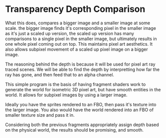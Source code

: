 # Transparency Depth Comparison
What this does, compares a bigger image and a smaller image at some scale. the bigger image finds it's corresponding pixel in the smaller image as it's just a scaled up version, the scaled up version has many comparisons to a single pixel in the smaller image, but ultimately results in one whole pixel coming out on top. This maintains pixel art aesthetics. It also allows subpixel movement of a scaled up pixel image on a bigger image.

The reasoning behind the depth is because it will be used for pixel art ray traced scenes. We will be able to find the depth by interpretting how far the ray has gone, and then feed that to an alpha channel.

This simple program is the basis of having fragment shaders work to generate the world for isometric 3D pixel art, but have smooth entities in the world. It allows for subpixel images by using a larger image.

Ideally you have the sprites rendered to an FBO, then pass it's texture into the larger image.
You also would have the world rendered into an FBO of smaller texture size and pass it in.

Considering both the previous fragments appropriately assign depth based on the physical world, the results should be promising, and smooth.